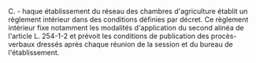 C. - haque établissement du réseau des chambres d'agriculture établit un règlement intérieur dans des conditions définies par décret. Ce règlement intérieur fixe notamment les modalités d'application du second alinéa de l'article L. 254-1-2 et prévoit les conditions de publication des procès-verbaux dressés après chaque réunion de la session et du bureau de l'établissement.
